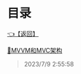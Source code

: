 # 目录  


[👈【返回】](/--目录--/Unity笔记)  


[📜MVVM和MVC架构](/Unity笔记/UI系统/MVVM和MVC架构)  







> 2023/7/9 2:55:58
